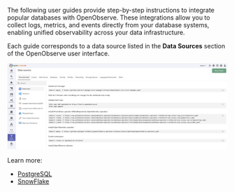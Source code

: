 The following user guides provide step-by-step instructions to integrate popular databases with OpenObserve. These integrations allow you to collect logs, metrics, and events directly from your database systems, enabling unified observability across your data infrastructure.

Each guide corresponds to a data source listed in the **Data Sources** section of the OpenObserve user interface.

![Data Sources](../../../docs/images/data-sources.png)

Learn more:

- [PostgreSQL](postgresql.md)
- [SnowFlake](snowflake.md)